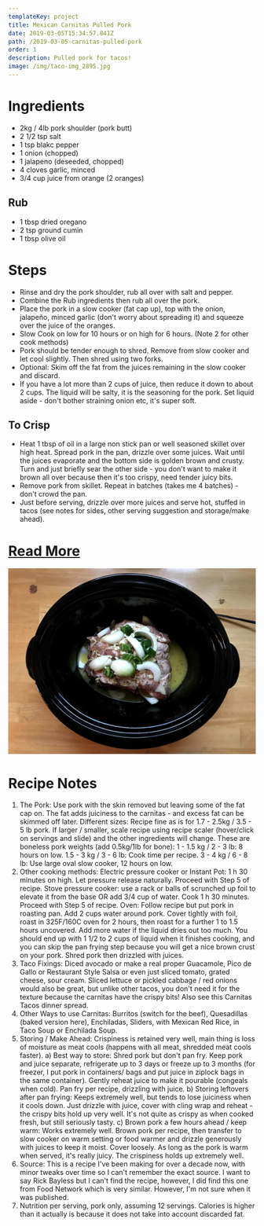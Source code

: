 ```yaml
---
templateKey: project
title: Mexican Carnitas Pulled Pork
date: 2019-03-05T15:34:57.841Z
path: /2019-03-05-carnitas-pulled-pork
order: 1
description: Pulled pork for tacos!
image: /img/taco-img_2895.jpg
---
```

# Ingredients

* 2kg / 4lb pork shoulder (pork butt)
* 2 1/2 tsp salt
* 1 tsp blakc pepper
* 1 onion (chopped)
* 1 jalapeno (deseeded, chopped)
* 4 cloves garlic, minced
* 3/4 cup juice from orange (2 oranges)

## Rub

* 1 tbsp dried oregano
* 2 tsp ground cumin
* 1 tbsp olive oil

# Steps

* Rinse and dry the pork shoulder, rub all over with salt and pepper.
* Combine the Rub ingredients then rub all over the pork.
* Place the pork in a slow cooker (fat cap up), top with the onion, jalapeño, minced garlic (don't worry about spreading it) and squeeze over the juice of the oranges.
* Slow Cook on low for 10 hours or on high for 6 hours. (Note 2 for other cook methods)
* Pork should be tender enough to shred. Remove from slow cooker and let cool slightly. Then shred using two forks.
* Optional: Skim off the fat from the juices remaining in the slow cooker and discard. 
* If you have a lot more than 2 cups of juice, then reduce it down to about 2 cups. The liquid will be salty, it is the seasoning for the pork. Set liquid aside - don't bother straining onion etc, it's super soft.

## To Crisp

* Heat 1 tbsp of oil in a large non stick pan or well seasoned skillet over high heat. Spread pork in the pan, drizzle over some juices. Wait until the juices evaporate and the bottom side is golden brown and crusty. Turn and just briefly sear the other side - you don't want to make it brown all over because then it's too crispy, need tender juicy bits.
* Remove pork from skillet. Repeat in batches (takes me 4 batches) - don't crowd the pan.
* Just before serving, drizzle over more juices and serve hot, stuffed in tacos (see notes for sides, other serving suggestion and storage/make ahead).

# [Read More](https://www.recipetineats.com/pork-carnitas-mexican-slow-cooker-pulled-pork/)


![](/img/taco-img_2891.jpg)

# Recipe Notes

1. The Pork: Use pork with the skin removed but leaving some of the fat cap on. The fat adds juiciness to the carnitas - and excess fat can be skimmed off later.
Different sizes: Recipe fine as is for 1.7 - 2.5kg / 3.5 - 5 lb pork. If larger / smaller, scale recipe using recipe scaler (hover/click on servings and slide) and the other ingredients will change. These are boneless pork weights (add 0.5kg/1lb for bone):
1 - 1.5 kg / 2 - 3 lb: 8 hours on low.
1.5 - 3 kg / 3 - 6 lb: Cook time per recipe. 
3 - 4 kg / 6 - 8 lb: Use large oval slow cooker, 12 hours on low.
2. Other cooking methods:
Electric pressure cooker or Instant Pot: 1 h 30 minutes on high. Let pressure release naturally. Proceed with Step 5 of recipe.
Stove pressure cooker: use a rack or balls of scrunched up foil to elevate it from the base OR add 3/4 cup of water. Cook 1 h 30 minutes. Proceed with Step 5 of recipe.
Oven: Follow recipe but put pork in roasting pan. Add 2 cups water around pork. Cover tightly with foil, roast in 325F/160C oven for 2 hours, then roast for a further 1 to 1.5 hours uncovered. Add more water if the liquid dries out too much. You should end up with 1 1/2 to 2 cups of liquid when it finishes cooking, and you can skip the pan frying step because you will get a nice brown crust on your pork. Shred pork then drizzled with juices.
3. Taco Fixings: Diced avocado or make a real proper Guacamole, Pico de Gallo or Restaurant Style Salsa or even just sliced tomato, grated cheese, sour cream. Sliced lettuce or pickled cabbage / red onions would also be great, but unlike other tacos, you don't need it for the texture because the carnitas have the crispy bits! Also see this Carnitas Tacos dinner spread.
4. Other Ways to use Carnitas: Burritos (switch for the beef), Quesadillas (baked version here), Enchiladas, Sliders, with Mexican Red Rice, in Taco Soup or Enchilada Soup.
5. Storing / Make Ahead: Crispiness is retained very well, main thing is loss of moisture as meat cools (happens with all meat, shredded meat cools faster).
a) Best way to store: Shred pork but don't pan fry. Keep pork and juice separate, refrigerate up to 3 days or freeze up to 3 months (for freezer, I put pork in containers/ bags and put juice in ziplock bags in the same container).
Gently reheat juice to make it pourable (congeals when cold). Pan fry per recipe, drizzling with juice.
b) Storing leftovers after pan frying: Keeps extremely well, but tends to lose juiciness when it cools down. Just drizzle with juice, cover with cling wrap and reheat - the crispy bits hold up very well. It's not quite as crispy as when cooked fresh, but still seriously tasty.
c) Brown pork a few hours ahead / keep warm: Works extremely well. Brown pork per recipe, then transfer to slow cooker on warm setting or food warmer and drizzle generously with juices to keep it moist. Cover loosely. As long as the pork is warm when served, it's really juicy. The crispiness holds up extremely well.
6. Source: This is a recipe I've been making for over a decade now, with minor tweaks over time so I can't remember the exact source. I want to say Rick Bayless but I can't find the recipe, however, I did find this one from Food Network which is very similar. However, I'm not sure when it was published.
7. Nutrition per serving, pork only, assuming 12 servings. Calories is higher than it actually is because it does not take into account discarded fat.
